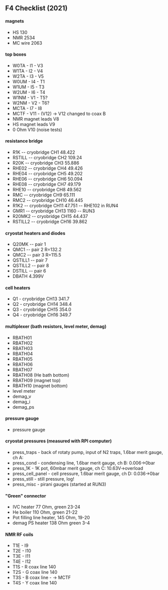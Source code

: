 ## F4 Checklist (2021)

#### magnets
* HS          130
* NMR         2534
* MC wire     2063

#### top boxes
* W0TA - I1 - V3
* W1TA - I2 - V4
* W2TA - I3 - V5
* W0UM - I4 - T1
* W1UM - I5 - T3
* W2UM - I6 - T4
* W1NM - V1 - T5?
* W2NM - V2 - T6?
* MCTA - I7 - I8
* MCTF - V11 - (V12)  -> V12 changed to coax B
* NMR magnet leads  V8
* HS magnet  leads  V9
* 0 Ohm             V10  (noise tests)

#### resistance bridge
* R1K    -- cryobridge CH1  48.422
* RSTILL -- cryobridge CH2  109.24
* R20K   -- cryobridge CH3  55.886
* RHE02  -- cryobridge CH4  49.426
* RHE04  -- cryobridge CH5  49.202
* RHE06  -- cryobridge CH6  50.094
* RHE08  -- cryobridge CH7  49.179
* RHE10  -- cryobridge CH8  49.562
* RMC    -- cryobridge CH9  65.111
* RMC2    -- cryobridge CH10 46.445
* R1K2    -- cryobridge CH11 47.751 -- RHE102 in RUN4
* GMR1    -- cryobridge CH13 1160  -- RUN3
* R20MK2  -- cryobridge CH15 44.437
* RSTILL2 -- cryobridge CH16 39.862

#### cryostat heaters and diodes
* Q20MK   -- pair 1
* QMC1    -- pair 2 R=132.2
* QMC2    -- pair 3 R=115.5
* QSTILL1 -- pair 7
* QSTILL2 -- pair 8
* DSTILL  -- pair 6
* DBATH  4.399V

#### cell heaters
* Q1 - cryobridge CH13  341.7
* Q2 - cryobridge CH14  348.4
* Q3 - cryobridge CH15  354.0
* Q4 - cryobridge CH16  349.7

#### multiplexer (bath resistors, level meter, demag)
* RBATH01
* RBATH02
* RBATH03
* RBATH04
* RBATH05
* RBATH06
* RBATH07
* RBATH08 (He bath bottom)
* RBATH09 (magnet top)
* RBATH10 (magnet bottom)
* level meter
* demag_v
* demag_i
* demag_ps

#### pressure gauge
* pressure gauge

#### cryostat pressures (measured with RPI computer)
* press_traps      - back of rotaty pump, input of N2 traps, 1.6bar merit gauge, ch A: 
* press_cond       - condensing line, 1.6bar merit gauge, ch B: 0.006->0bar
* press_1K         - 1K pot, 60mbar merit gauge, ch C: 10.63V->overload
* press_cell_panel - cell pressure, 1.6bar merit gauge, ch D: 0.036->0bar
* press_still      - still pressure, log!
* press_misc       - pirani gauges (started at RUN3)

#### "Green" connector
* IVC heater 77 Ohm, green 23-24
* He boiler 110 Ohm, green 21-22
* Pot filling line heater, 145 Ohm, 19-20
* demag PS heater 138 Ohm green 3-4

#### NMR RF coils
* T1E - I9
* T2E - I10
* T3E - I11
* T4E - I12
* T1S - R coax line  140
* T2S - G coax line  140
* T3S - B coax line  -   -> MCTF
* T4S - Y coax line  140
